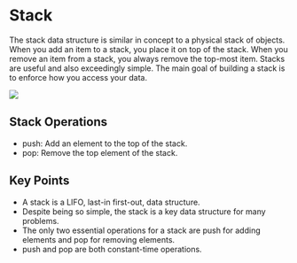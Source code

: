 # Stack

The stack data structure is similar in concept to a physical 
stack of objects. When you add an item to a stack, you place it on top of the stack. 
When you remove an item from a stack, you always remove the top-most item. 
Stacks are useful and also exceedingly simple. The main goal of building a stack is 
to enforce how you access your data.

![](https://cdn.devdojo.com/images/july2021/STACKUNDERFLOW.gif)

## Stack Operations

- push: Add an element to the top of the stack.
- pop: Remove the top element of the stack.

## Key Points

- A stack is a LIFO, last-in first-out, data structure.
- Despite being so simple, the stack is a key data structure for many problems.
- The only two essential operations for a stack are push for adding elements and pop for removing elements.
- push and pop are both constant-time operations.
